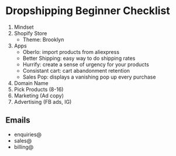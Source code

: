 # Dropshipping Beginner Checklist
1. Mindset
2. Shopify Store
   - Theme: Brooklyn
3. Apps
   - Oberlo: import products from aliexpress
   - Better Shipping: easy way to do shipping rates
   - Hurrify: create a sense of urgency for your products
   - Consistant cart: cart abandonment retention 
   - Sales Pop: displays a vanishing pop up every purchase
4. Domain Name
5. Pick Products (8-16)
6. Marketing (Ad copy)
7. Advertising (FB ads, IG)

## Emails
* enquiries@
* sales@
* billing@
